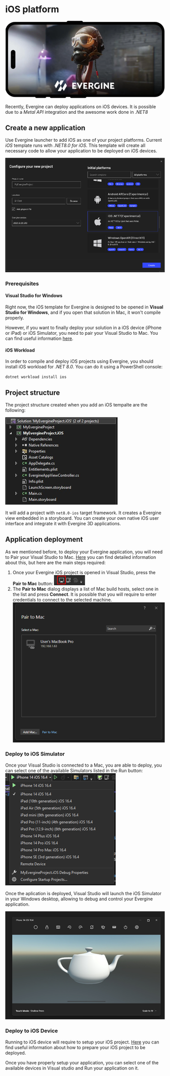 # iOS platform

![iOS](images/iOS.png)

Recently, Evergine can deploy applications on iOS devices. It is possible due to a _Metal API_ integration and the awesome work done in _.NET8_


## Create a new application

Use Evergine launcher to add iOS as one of your project platforms. Current _iOS_ template runs with _.NET8.0 for iOS_. This template will create all necessary code to allow your application to be deployed on iOS devices.

![Create a new project](images/launcher.png)

### Prerequisites

#### Visual Studio for Windows

Right now, the iOS template for Evergine is designed to be opened in  **Visual Studio for Windows**, and if you open that solution in Mac, it won't compile properly. 

However, if you want to finally deploy your solution in a iOS device (iPhone or iPad) or iOS Simulator, you need to pair your Visual Studio to Mac. You can find useful information [here](https://learn.microsoft.com/en-us/dotnet/maui/ios/pair-to-mac).


#### iOS Workload

In order to compile and deploy iOS projects using Evergine,  you should install iOS workload for _.NET 8.0_. You can do it using a PowerShell console:

`dotnet workload install ios`

## Project structure
The project structure created when you add an iOS tempalte are the following:

![Project structure](images/project-structure.jpg)

It will add a project with `net8.0-ios` target framework. It creates a Evergine view embedded in a storyboard. You can create your own native iOS user interface and integrate it with Evergine 3D applications.


## Application deployment

As we mentioned before, to deploy your Evergine application, you will need to Pair your Visual Studio to Mac. [Here](https://learn.microsoft.com/en-us/dotnet/maui/ios/pair-to-mac) you can find detailed information about this, but here are the main steps required:

1. Once your Evergine iOS project is opened in Visual Studio, press the **Pair to Mac** button: ![Pair to Mac](images/ios-toolbar.png)
2. The **Pair to Mac** dialog displays a list of Mac build hosts, select one in the list and press **Connect**. It is possible that you will require to enter credentials to connect to the selected machine.
![Pair To Mac](images/pairtomac.png)

### Deploy to iOS Simulator
Once your Visual Studio is connected to a Mac, you are able to deploy, you can select one of the available Simulators listed in the Run button:
![Simulator list](images/simulators.png)

Once the aplication is deployed, Visual Studio will launch the iOS Simulator in your Windows desktop, allowing to debug and control your Evergine application.

![App running](images/iosSimulator.png)

### Deploy to iOS Device

Running to iOS device will require to setup your iOS project. [Here](https://learn.microsoft.com/en-us/xamarin/ios/get-started/installation/device-provisioning/) you can find useful information about how to prepare your iOS project to be deployed.

Once you have properly setup your application, you can select one of the available devices in Visual studio and Run your application on it.